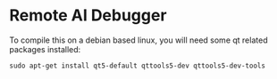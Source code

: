 # Remote AI Debugger

To compile this on a debian based linux, you will need
some qt related packages installed:

`sudo apt-get install qt5-default qttools5-dev qttools5-dev-tools`
